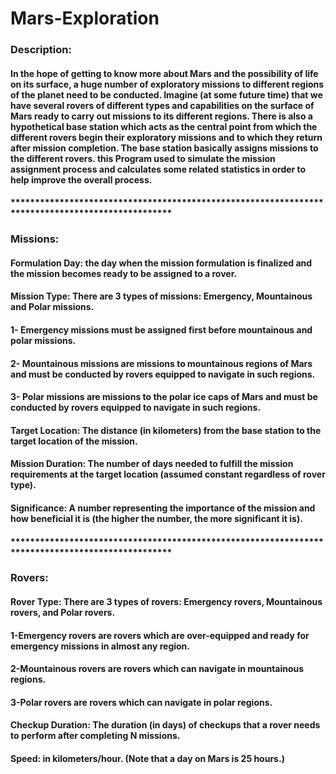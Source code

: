 # Mars-Exploration
### Description:
#### In the hope of getting to know more about Mars and the possibility of life on its surface, a huge number of exploratory missions to different regions of the planet need to be conducted. Imagine (at some future time) that we have several rovers of different types and capabilities on the surface of Mars ready to carry out missions to its different regions. There is also a hypothetical base station which acts as the central point from which the different rovers begin their exploratory missions and to which they return after mission completion. The base station basically assigns missions to the different rovers. this Program used to simulate the mission assignment process and calculates some related statistics in order to help improve the overall process.
#### *************************************************************************************************
### Missions:
#### Formulation Day: the day when the mission formulation is finalized and the mission becomes ready to be assigned to a rover.
#### Mission Type: There are 3 types of missions: Emergency, Mountainous and Polar missions.
####     1- Emergency missions must be assigned first before mountainous and polar missions.
####     2- Mountainous missions are missions to mountainous regions of Mars and must be conducted by rovers equipped to navigate in such regions.
####     3- Polar missions are missions to the polar ice caps of Mars and must be conducted by rovers equipped to navigate in such regions.
#### Target Location: The distance (in kilometers) from the base station to the target location of the mission.
#### Mission Duration: The number of days needed to fulfill the mission requirements at the target location (assumed constant regardless of rover type).
#### Significance: A number representing the importance of the mission and how beneficial it is (the higher the number, the more significant it is).
#### *************************************************************************************************
### Rovers:
#### Rover Type: There are 3 types of rovers: Emergency rovers, Mountainous rovers, and Polar rovers.
#### 1-Emergency rovers are rovers which are over-equipped and ready for emergency missions in almost any region.
#### 2-Mountainous rovers are rovers which can navigate in mountainous regions.
#### 3-Polar rovers are rovers which can navigate in polar regions.
#### Checkup Duration: The duration (in days) of checkups that a rover needs to perform after completing N missions.
#### Speed: in kilometers/hour. (Note that a day on Mars is 25 hours.)



